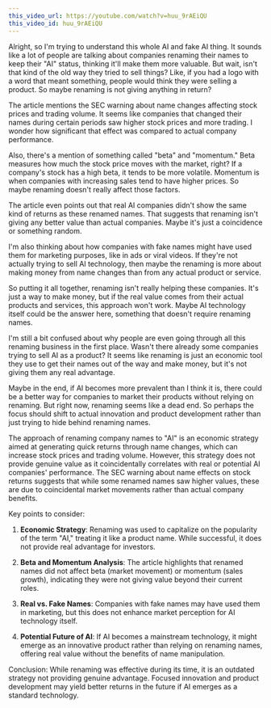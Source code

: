 ```yaml
---
this_video_url: https://youtube.com/watch?v=huu_9rAEiQU
this_video_id: huu_9rAEiQU
---
```

<think>
Alright, so I'm trying to understand this whole AI and fake AI thing. It sounds like a lot of people are talking about companies renaming their names to keep their "AI" status, thinking it'll make them more valuable. But wait, isn't that kind of the old way they tried to sell things? Like, if you had a logo with a word that meant something, people would think they were selling a product. So maybe renaming is not giving anything in return?

The article mentions the SEC warning about name changes affecting stock prices and trading volume. It seems like companies that changed their names during certain periods saw higher stock prices and more trading. I wonder how significant that effect was compared to actual company performance.

Also, there's a mention of something called "beta" and "momentum." Beta measures how much the stock price moves with the market, right? If a company's stock has a high beta, it tends to be more volatile. Momentum is when companies with increasing sales tend to have higher prices. So maybe renaming doesn't really affect those factors.

The article even points out that real AI companies didn't show the same kind of returns as these renamed names. That suggests that renaming isn't giving any better value than actual companies. Maybe it's just a coincidence or something random.

I'm also thinking about how companies with fake names might have used them for marketing purposes, like in ads or viral videos. If they're not actually trying to sell AI technology, then maybe the renaming is more about making money from name changes than from any actual product or service.

So putting it all together, renaming isn't really helping these companies. It's just a way to make money, but if the real value comes from their actual products and services, this approach won't work. Maybe AI technology itself could be the answer here, something that doesn't require renaming names.

I'm still a bit confused about why people are even going through all this renaming business in the first place. Wasn't there already some companies trying to sell AI as a product? It seems like renaming is just an economic tool they use to get their names out of the way and make money, but it's not giving them any real advantage.

Maybe in the end, if AI becomes more prevalent than I think it is, there could be a better way for companies to market their products without relying on renaming. But right now, renaming seems like a dead end. So perhaps the focus should shift to actual innovation and product development rather than just trying to hide behind renaming names.
</think>

The approach of renaming company names to "AI" is an economic strategy aimed at generating quick returns through name changes, which can increase stock prices and trading volume. However, this strategy does not provide genuine value as it coincidentally correlates with real or potential AI companies' performance. The SEC warning about name effects on stock returns suggests that while some renamed names saw higher values, these are due to coincidental market movements rather than actual company benefits.

Key points to consider:

1. **Economic Strategy**: Renaming was used to capitalize on the popularity of the term "AI," treating it like a product name. While successful, it does not provide real advantage for investors.

2. **Beta and Momentum Analysis**: The article highlights that renamed names did not affect beta (market movement) or momentum (sales growth), indicating they were not giving value beyond their current roles.

3. **Real vs. Fake Names**: Companies with fake names may have used them in marketing, but this does not enhance market perception for AI technology itself.

4. **Potential Future of AI**: If AI becomes a mainstream technology, it might emerge as an innovative product rather than relying on renaming names, offering real value without the benefits of name manipulation.

Conclusion: While renaming was effective during its time, it is an outdated strategy not providing genuine advantage. Focused innovation and product development may yield better returns in the future if AI emerges as a standard technology.
